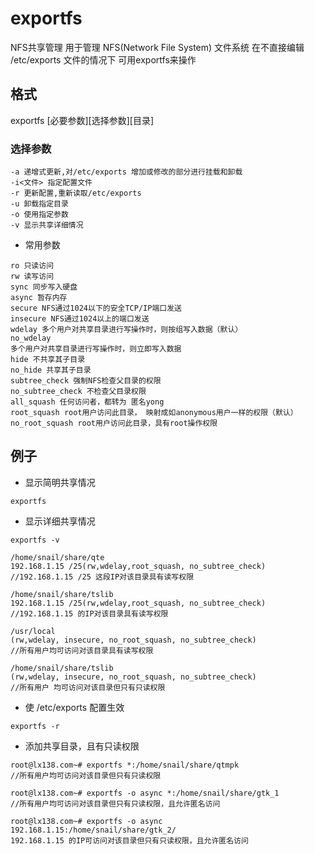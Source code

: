 # exportfs
NFS共享管理
用于管理 NFS(Network File System) 文件系统
在不直接编辑 /etc/exports 文件的情况下
可用exportfs来操作

## 格式
exportfs [必要参数][选择参数][目录]

### 选择参数
```shell
-a 递增式更新,对/etc/exports 增加或修改的部分进行挂载和卸载
-i<文件> 指定配置文件
-r 更新配置,重新读取/etc/exports
-u 卸载指定目录
-o 使用指定参数
-v 显示共享详细情况
```

- 常用参数 
```shell
ro 只读访问
rw 读写访问
sync 同步写入硬盘
async 暂存内存
secure NFS通过1024以下的安全TCP/IP端口发送
insecure NFS通过1024以上的端口发送
wdelay 多个用户对共享目录进行写操作时，则按组写入数据（默认）
no_wdelay
多个用户对共享目录进行写操作时，则立即写入数据
hide 不共享其子目录
no_hide 共享其子目录
subtree_check 强制NFS检查父目录的权限
no_subtree_check 不检查父目录权限
all_squash 任何访问者，都转为 匿名yong
root_squash root用户访问此目录， 映射成如anonymous用户一样的权限（默认）
no_root_squash root用户访问此目录，具有root操作权限
```

## 例子
- 显示简明共享情况
```shell
exportfs
```

- 显示详细共享情况
```shell
exportfs -v

/home/snail/share/qte
192.168.1.15 /25(rw,wdelay,root_squash, no_subtree_check)
//192.168.1.15 /25 这段IP对该目录具有读写权限

/home/snail/share/tslib
192.168.1.15 /25(rw,wdelay,root_squash, no_subtree_check)
//192.168.1.15 的IP对该目录具有读写权限

/usr/local
(rw,wdelay, insecure, no_root_squash, no_subtree_check)
//所有用户均可访问对该目录具有读写权限

/home/snail/share/tslib
(rw,wdelay, insecure, no_root_squash, no_subtree_check)
//所有用户 均可访问对该目录但只有只读权限
```

- 使 /etc/exports 配置生效
```shell
exportfs -r
```

- 添加共享目录，且有只读权限
```shell
root@lx138.com~# exportfs *:/home/snail/share/qtmpk
//所有用户均可访问对该目录但只有只读权限

root@lx138.com~# exportfs -o async *:/home/snail/share/gtk_1
//所有用户均可访问对该目录但只有只读权限，且允许匿名访问

root@lx138.com~# exportfs -o async 192.168.1.15:/home/snail/share/gtk_2/
192.168.1.15 的IP可访问对该目录但只有只读权限，且允许匿名访问
```
